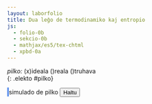 ```yaml
---
layout: laborfolio
title: Dua leĝo de termodinamiko kaj entropio
js:
  - folio-0b
  - sekcio-0b 
  - mathjax/es5/tex-chtml
  - xpbd-0a
---
```


<!--
http://www.esalq.usp.br/lepse/imgs/conteudo_thumb/Entropy-Is-Simple---If-We-Avoid-The-Briar-Patches.pdf
https://chem.libretexts.org/Bookshelves/Analytical_Chemistry/Analytical_Chemistry_2.1_(Harvey)/06%3A_Equilibrium_Chemistry/6.02%3A_Thermodynamics_and_Equilibrium_Chemistry#equation6.2.3

...: entropi(diferenco) kiel mezuro de energidispersiĝo...

dS = Q/T [J/K]
vd. https://study.com/skill/learn/calculating-change-in-entropy-for-a-process-in-which-energy-is-expelled-explanation.html
-->

<!--

kiel eliro por klarigi entropion uzu modelon de pilko: 
- ideala: daŭre saltanta
- reala: iom post iom perdante energion pro varmperdo, frotvarmo...
- difektita: perdanta aeron el la interna

uzu ideojn de https://github.com/matthias-research/pages/blob/master/tenMinutePhysics/03-billiard.html /
https://matthias-research.github.io/pages/tenMinutePhysics/09-xpbd.pdf
por simulado, sed nur 2-dimensie

-->

<style>
    canvas {
        border: 2px solid cornflowerblue;
    }
</style>

*pilko:* (x)ideala ()reala ()truhava  
{: .elekto #pilko}


<canvas id="kampo" width="500" height="500"></canvas>
simulado de pilko
<button id="haltu">Haltu</button>

<script>

const HEIGHT=500;
const WIDTH=500;
const n_vert = 31; // verticoj de pilko

// elekto de pilkospeco
elekte((elekto,valoro) => {
    console.log(elekto+':'+valoro);
});

/**
 * Simuladas saltantan elastan pilkon en ujo
 */

class Pilko2d extends XPBDObj {

    /**
     * Kreas 2-dimensian pilkon kun radiuso r kiel "torton" el n pecoj
     * @param {*} r radiuso
     * @param {*} n nombro da pecoj
     */
    constructor(r,n,c=[0,0]) {
      super(n,2);
      const eĝoj = new Uint8Array(2*n + 2*n); // + n*(n-3)); // cirkonferencaj eĝoj + diagonaloj
      const trioj = new Uint8Array(3*n);

      // cirkonferenco...
      // ĉiu vertico havas du koordinatojn x kaj y
      let phi = 0;
      const d = 2*Math.PI/n;
      const tt = n>7?Math.trunc(n/7):1;

      for (let i=0; i<n; i++) {
          this.poz[2*i] = c[0] + r * Math.cos(phi);
          this.poz[2*i+1] = c[1] + r * Math.sin(phi);
          phi += d;

          // aldonu eĝon
          eĝoj[2*i] = i;
          eĝoj[2*i+1] = (i+1)%n; //i<n-1? i+1:0;

          // aldonu trion super tri najbaraj verticoj
          trioj[3*i] = i;
          trioj[3*i+1] = (i+tt)%n;
          trioj[3*i+2] = (i+tt+tt)%n;
      }

      // por pli da stabileco aldonu pliajn eĝojn
      const te = n>10?Math.trunc(n/5):2;
      for (let i=0; i<n; i++) {
        eĝoj[2*n+2*i] = i; //i<n-1? i+1:0;
        eĝoj[2*n+2*i+1] = (i+te)%n; //i<n-1? i+1:0;
      }

/*
      // kelkaj radioj de centro al cirkonferenco      
      let e = 2*n, paŝo = Math.trunc(n/5);
      for (let i=0; i<n; i+=paŝo) {
        for (let j=2; j<n-2; j+=paŝo) {
          eĝoj[e++]=i;
          eĝoj[e++]=(i+j)%n;
        }
      }
*/

      // restriktoj
      this.restr.push(new XRGrundo(this));
      this.restr.push(new XRDistanco(this,eĝoj,0.005));
      this.restr.push(new XRAreo(this,trioj,0.005));
    }

    vertico(i) {
        return {x: this.poz[2*i], y: this.poz[2*i+1]}
    }
}

const canvas = document.getElementById("kampo");
const ctx = canvas.getContext("2d");

const pilko = new Pilko2d(30,n_vert,[40,HEIGHT-40]);
pilko.imas.fill(1);
const xpbd = new XPBD([pilko],[0,-10]);

function desegnu() {
  function eĝo(p1,p2) {
    ctx.beginPath();
    ctx.moveTo(p1.x,HEIGHT-p1.y);
    ctx.lineTo(p2.x,HEIGHT-p2.y);
    ctx.strokeStyle = "#000";
    ctx.lineWidth = 1;
    ctx.stroke();
  }

  ctx.clearRect(0, 0, canvas.width, canvas.height);

  let i = 0, v1 = pilko.vertico(i);
  while (i < n_vert-1) {
    const v2 = pilko.vertico(i+1);
    eĝo(v1,v2);
    v1 = v2; i++
  }
  // lasta eĝo al 0-a vertico
  v2 = pilko.vertico(0);
  eĝo(v1,v2);

}

let ripetoj; 
if (ripetoj) clearTimeout(ripetoj.p);
const intervalo = 40; //200;

desegnu();
ripetoj = ripetu(
    () => {
        xpbd.simulado(1,60);
        desegnu();
        return true; // ni ne haltos antaŭ butonpremo [Haltu]...(idealgaso.T < d_larĝo);
    },
    intervalo
)

kiam_klako("#haltu",() => {
    if (ripetoj) clearTimeout(ripetoj.p);
});

/*
function ripeto() {
  xpbd.simulado(1,10);
  desegnu();
  // requestAnimationFrame(ripeto);
}

ripeto();
*/

</script>

<!--

sono je distanco, resonado en kapelo....

-->
